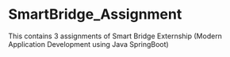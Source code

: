 # SmartBridge_Assignment

This contains 3 assignments of Smart Bridge Externship (Modern Application Development using Java SpringBoot)
